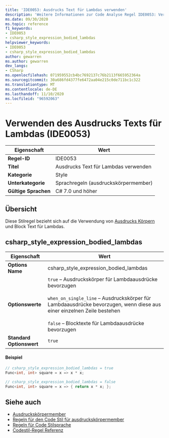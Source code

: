```yaml
---
title: 'IDE0053: Ausdrucks Text für Lambdas verwenden'
description: 'Weitere Informationen zur Code Analyse Regel IDE0053: Verwenden von Ausdrucks Text für Lambdas'
ms.date: 09/30/2020
ms.topic: reference
f1_keywords:
- IDE0053
- csharp_style_expression_bodied_lambdas
helpviewer_keywords:
- IDE0053
- csharp_style_expression_bodied_lambdas
author: gewarren
ms.author: gewarren
dev_langs:
- CSharp
ms.openlocfilehash: 071959552cb4bc7692137c76b2113f665952364a
ms.sourcegitcommit: 30a686fd4377fe6472aa04e215c0de711bc1c322
ms.translationtype: MT
ms.contentlocale: de-DE
ms.lasthandoff: 11/10/2020
ms.locfileid: "96592063"
---
```

# <a name="use-expression-body-for-lambdas-ide0053"></a>Verwenden des Ausdrucks Texts für Lambdas (IDE0053)

|Eigenschaft|Wert|
|-|-|
| **Regel-ID** | IDE0053 |
| **Titel** | Ausdrucks Text für Lambdas verwenden |
| **Kategorie** | Style |
| **Unterkategorie** | Sprachregeln (ausdruckskörpermember) |
| **Gültige Sprachen** | C# 7.0 und höher |

## <a name="overview"></a>Übersicht

Diese Stilregel bezieht sich auf die Verwendung von [Ausdrucks Körpern](../../../csharp/programming-guide/statements-expressions-operators/expression-bodied-members.md) und Block Text für Lambdas.

## <a name="csharp_style_expression_bodied_lambdas"></a>csharp_style_expression_bodied_lambdas

|Eigenschaft|Wert|
|-|-|
| **Options Name** | csharp_style_expression_bodied_lambdas
| **Optionswerte** | `true` – Ausdruckskörper für Lambdaausdrücke bevorzugen<br /><br />`when_on_single_line` – Ausdruckskörper für Lambdaausdrücke bevorzugen, wenn diese aus einer einzelnen Zeile bestehen<br /><br />`false` – Blocktexte für Lambdaausdrücke bevorzugen |
| **Standard Optionswert** | `true` |

#### <a name="example"></a>Beispiel

```csharp
// csharp_style_expression_bodied_lambdas = true
Func<int, int> square = x => x * x;

// csharp_style_expression_bodied_lambdas = false
Func<int, int> square = x => { return x * x; };
```

## <a name="see-also"></a>Siehe auch

- [Ausdruckskörpermember](../../../csharp/programming-guide/statements-expressions-operators/expression-bodied-members.md)
- [Regeln für den Code Stil für ausdruckskörpermember](expression-bodied-members.md)
- [Regeln für Code Stilsprache](language-rules.md)
- [Codestil-Regel Referenz](index.md)
